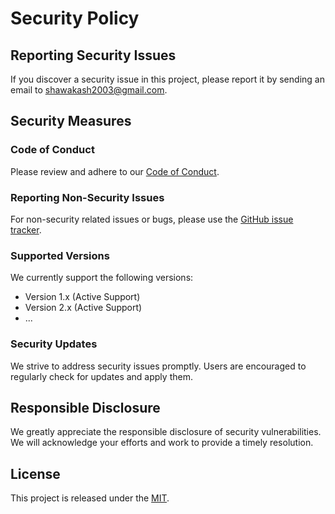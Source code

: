 # Security Policy

## Reporting Security Issues

If you discover a security issue in this project, please report it by sending an email to [shawakash2003@gmail.com](mailto:shawakash2003@gmail.com).

## Security Measures

### Code of Conduct

Please review and adhere to our [Code of Conduct](CODE_OF_CONDUCT.md).

### Reporting Non-Security Issues

For non-security related issues or bugs, please use the [GitHub issue tracker](https://github.com/shawakash/payBox/issues).

### Supported Versions

We currently support the following versions:

- Version 1.x (Active Support)
- Version 2.x (Active Support)
- ...

### Security Updates

We strive to address security issues promptly. Users are encouraged to regularly check for updates and apply them.

## Responsible Disclosure

We greatly appreciate the responsible disclosure of security vulnerabilities. We will acknowledge your efforts and work to provide a timely resolution.

## License

This project is released under the [MIT](LICENSE).
